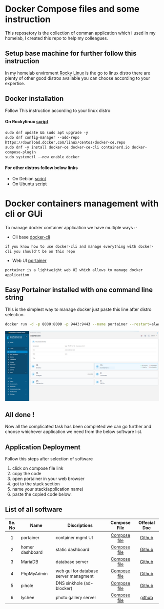 # Docker Compose files and some instruction

This reposetory is the collection of comman application which i used in my homelab, I created this repo to help my colleagues.


## Setup base machine for further follow this instruction

In my homelab enviroment [Rocky Linux](https://rockylinux.org/about/#:~:text=It's%20name%20was%20chosen%20as,March%20and%20May%20of%202021.) is the go to linux distro there are plenty of other good distros available you can choose according to your expertise.

## Docker installation

Follow This instruction according to your linux distro

#### On Rockylinux [script](https://gist.github.com/ryanmaclean/91b270d858939729443f889760b4d72f)

```shell
sudo dnf update && sudo apt upgrade -y 
sudo dnf config-manager --add-repo https://download.docker.com/linux/centos/docker-ce.repo
sudo dnf -y install docker-ce docker-ce-cli containerd.io docker-compose-plugin
sudo systemctl --now enable docker
```

#### For other distros follow below links

- On Debian [script](https://gist.github.com/angristan/389ad925b61c663153e6f582f7ef370e)
- On Ubuntu [script](https://github.com/docker/docker-install)

# Docker containers management with cli or GUi

To manage docker container application we have multiple ways :-

- Cli base [docker-cli](https://docs.docker.com/engine/reference/commandline/cli/)
```
if you know how to use docker-cli and manage everything with docker-cli you should't be on this repo
```

- Web UI   [portainer](https://docs.portainer.io/)
```
portainer is a lightweight web UI which allows to manage docker application
```

## Easy Portainer installed with one command line string 
This is the simplest way to manage docker just paste this line after distro selection.
```bash
docker run -d -p 8000:8000 -p 9443:9443 --name portainer --restart=always -v /var/run/docker.sock:/var/run/docker.sock -v /home/rocky/all-container-data/portainer:/data portainer/portainer-ce:latest
```

![alt text](https://github.com/idhirandar/homelab-container/raw/main/app-screenshot/portainer.png)

## All done !
Now all the complicated task has been completed we can go further and choose whichever application we need from the below software list. 

## Application Deployment
Follow this steps after selection of software
 1. click on compose file link 
 2. copy the code 
 3. open portainer in your web browser 
 4. got to the stack section 
 5. name your stack(application name) 
 6. paste the copied code below.   



## List of all software 


|Se. No| **Name** |  **Discriptions** | **Compose File** | **Offecial Doc**
| :---: | --- | --- | :---: | :---: |
1| portainer | container mgmt UI | [Compose file](https://github.com/idhirandar/homelab-container/blob/main/compose-files/portainer.yml) | [Github](https://github.com/portainer/portainer) |
2| homer dashboard | static dashboard | [Compose file](https://github.com/idhirandar/homelab-container/blob/main/compose-files/homer-dashboard.yml) | [Github](https://github.com/bastienwirtz/homer) |
3| MariaDB | database server | [Compose file](https://github.com/idhirandar/homelab-container/blob/main/compose-files/mariadb.yml) | [Github](https://github.com/MariaDB/mariadb-docker) |
4| PhpMyAdmin | web gui for database server managment | [Compose file](https://github.com/idhirandar/homelab-container/blob/main/compose-files/phpMyAdmin.yml) | [Github](https://github.com/phpmyadmin/docker) |
5| pihole | DNS sinkhole (ad-blocker) | [Compose file](https://github.com/idhirandar/homelab-container/blob/main/compose-files/pihole.yml) | [Github](https://github.com/pi-hole/pi-hole) |
6| lychee | photo gallery server | [Compose file](https://github.com/idhirandar/homelab-container/blob/main/compose-files/lychee.yml) | [github](https://github.com/LycheeOrg/Lychee) |
